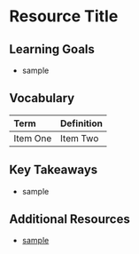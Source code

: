 # Resource Title

## Learning Goals
- sample

## Vocabulary
| Term     | Definition     |
| :------------- | :------------- |
| Item One       | Item Two       |

## Key Takeaways
- sample

## Additional Resources
- [sample]()
